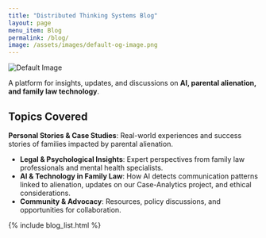 ```yaml
---
title: "Distributed Thinking Systems Blog"
layout: page
menu_item: Blog
permalink: /blog/
image: /assets/images/default-og-image.png
---
```


![Default Image](http://localhost:4000/assets/images/default-og-image.png)

A platform for insights, updates, and discussions on **AI, parental alienation, and family law technology**.

## Topics Covered
 **Personal Stories & Case Studies**: Real-world experiences and success stories of families impacted by parental alienation.
- **Legal & Psychological Insights**: Expert perspectives from family law professionals and mental health specialists.
- **AI & Technology in Family Law**: How AI detects communication patterns linked to alienation, updates on our Case-Analytics project, and ethical considerations.
- **Community & Advocacy**: Resources, policy discussions, and opportunities for collaboration.

{% include blog_list.html %}


